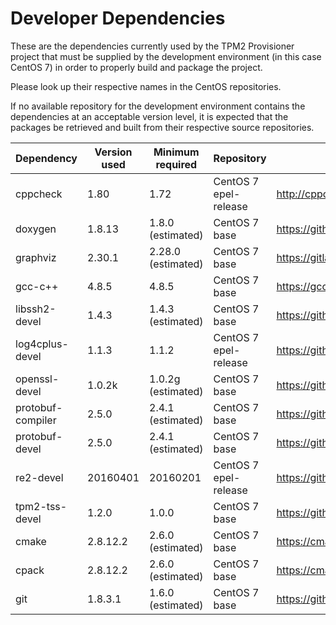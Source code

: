 Developer Dependencies
======================

These are the dependencies currently used by the TPM2 Provisioner project that must be supplied by the development environment (in this case CentOS 7) in order to properly build and package the project.

Please look up their respective names in the CentOS repositories.

If no available repository for the development environment contains the dependencies at an acceptable version level, it is expected that the packages be retrieved and built from their respective source repositories.

| Dependency        | Version used | Minimum required   | Repository            | Project repository                     |
| ----------------- | ------------ | ------------------ | --------------------- | -------------------------------------- |
| cppcheck          | 1.80         | 1.72               | CentOS 7 epel-release | http://cppcheck.sourceforge.net/       |
| doxygen           | 1.8.13       | 1.8.0 (estimated)  | CentOS 7 base         | https://github.com/doxygen/doxygen     |
| graphviz          | 2.30.1       | 2.28.0 (estimated) | CentOS 7 base         | https://gitlab.com/graphviz/graphviz   |
| gcc-c++           | 4.8.5        | 4.8.5              | CentOS 7 base         | https://gcc.gnu.org/                   |
| libssh2-devel     | 1.4.3        | 1.4.3 (estimated)  | CentOS 7 base         | https://github.com/libssh2/libssh2     |
| log4cplus-devel   | 1.1.3        | 1.1.2              | CentOS 7 epel-release | https://github.com/log4cplus/log4cplus |
| openssl-devel     | 1.0.2k       | 1.0.2g (estimated) | CentOS 7 base         | https://github.com/openssl/openssl     |
| protobuf-compiler | 2.5.0        | 2.4.1 (estimated)  | CentOS 7 base         | https://github.com/google/protobuf     |
| protobuf-devel    | 2.5.0        | 2.4.1 (estimated)  | CentOS 7 base         | https://github.com/google/protobuf     |
| re2-devel         | 20160401     | 20160201           | CentOS 7 epel-release | https://github.com/google/re2          |
| tpm2-tss-devel    | 1.2.0        | 1.0.0              | CentOS 7 base         | https://github.com/intel/tpm2-tss      |
| cmake             | 2.8.12.2     | 2.6.0 (estimated)  | CentOS 7 base         | https://cmake.org/                     |
| cpack             | 2.8.12.2     | 2.6.0 (estimated)  | CentOS 7 base         | https://cmake.org/                     |
| git               | 1.8.3.1      | 1.6.0 (estimated)  | CentOS 7 base         | https://github.com/git/git             |
